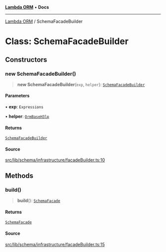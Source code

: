 [**Lambda ORM**](../README.md) • **Docs**

***

[Lambda ORM](../README.md) / SchemaFacadeBuilder

# Class: SchemaFacadeBuilder

## Constructors

### new SchemaFacadeBuilder()

> **new SchemaFacadeBuilder**(`exp`, `helper`): [`SchemaFacadeBuilder`](SchemaFacadeBuilder.md)

#### Parameters

• **exp**: `Expressions`

• **helper**: [`OrmBaseH3lp`](OrmBaseH3lp.md)

#### Returns

[`SchemaFacadeBuilder`](SchemaFacadeBuilder.md)

#### Source

[src/lib/schema/infrastructure/facadeBuilder.ts:10](https://github.com/lambda-orm/lambdaorm-base/blob/5d74b344f8322b5f4e53698b0a2759c1bc628a31/src/lib/schema/infrastructure/facadeBuilder.ts#L10)

## Methods

### build()

> **build**(): [`SchemaFacade`](SchemaFacade.md)

#### Returns

[`SchemaFacade`](SchemaFacade.md)

#### Source

[src/lib/schema/infrastructure/facadeBuilder.ts:15](https://github.com/lambda-orm/lambdaorm-base/blob/5d74b344f8322b5f4e53698b0a2759c1bc628a31/src/lib/schema/infrastructure/facadeBuilder.ts#L15)
